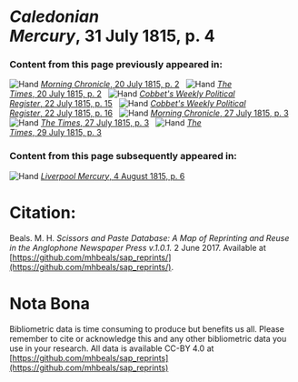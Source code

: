 # *Caledonian Mercury*, 31 July 1815, p. 4  
  
### Content from this page previously appeared in:  
![Hand](http://scissorsandpaste.net/wp-content/uploads/2017/06/smallhandpointer.png) [*Morning Chronicle*, 20 July 1815, p. 2](https://mhbeals.github.io/sap_html/Morning-Chronicle/Morning-Chronicle-20-July-1815-p-2)  
![Hand](http://scissorsandpaste.net/wp-content/uploads/2017/06/smallhandpointer.png) [*The Times*, 20 July 1815, p. 2](https://mhbeals.github.io/sap_html/The-Times/The-Times-20-July-1815-p-2)  
![Hand](http://scissorsandpaste.net/wp-content/uploads/2017/06/smallhandpointer.png) [*Cobbet's Weekly Political Register*, 22 July 1815, p. 15](https://mhbeals.github.io/sap_html/Cobbet's-Weekly-Political-Register/Cobbet's-Weekly-Political-Register-22-July-1815-p-15)  
![Hand](http://scissorsandpaste.net/wp-content/uploads/2017/06/smallhandpointer.png) [*Cobbet's Weekly Political Register*, 22 July 1815, p. 16](https://mhbeals.github.io/sap_html/Cobbet's-Weekly-Political-Register/Cobbet's-Weekly-Political-Register-22-July-1815-p-16)  
![Hand](http://scissorsandpaste.net/wp-content/uploads/2017/06/smallhandpointer.png) [*Morning Chronicle*, 27 July 1815, p. 3](https://mhbeals.github.io/sap_html/Morning-Chronicle/Morning-Chronicle-27-July-1815-p-3)  
![Hand](http://scissorsandpaste.net/wp-content/uploads/2017/06/smallhandpointer.png) [*The Times*, 27 July 1815, p. 3](https://mhbeals.github.io/sap_html/The-Times/The-Times-27-July-1815-p-3)  
![Hand](http://scissorsandpaste.net/wp-content/uploads/2017/06/smallhandpointer.png) [*The Times*, 29 July 1815, p. 3](https://mhbeals.github.io/sap_html/The-Times/The-Times-29-July-1815-p-3)  
  
### Content from this page subsequently appeared in:  
![Hand](http://scissorsandpaste.net/wp-content/uploads/2017/06/smallhandpointer.png) [*Liverpool Mercury*, 4 August 1815, p. 6](https://mhbeals.github.io/sap_html/Liverpool-Mercury/Liverpool-Mercury-4-August-1815-p-6)  


# Citation: 

Beals. M. H. *Scissors and Paste Database: A Map of Reprinting and Reuse in the Anglophone Newspaper Press v.1.0.1.* 2 June 2017. Available at [https://github.com/mhbeals/sap_reprints/](https://github.com/mhbeals/sap_reprints/). 

# Nota Bona

Bibliometric data is time consuming to produce but benefits us all. Please remember to cite or acknowledge this and any other bibliometric data you use in your research. All data is available CC-BY 4.0 at [https://github.com/mhbeals/sap_reprints](https://github.com/mhbeals/sap_reprints)
